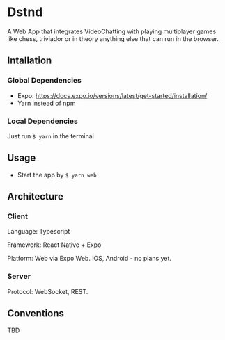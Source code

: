 # Dstnd

A Web App that integrates VideoChatting with playing multiplayer games like chess, triviador or in theory anything else that can run in the browser.

## Intallation

### Global Dependencies
- Expo: https://docs.expo.io/versions/latest/get-started/installation/
- Yarn instead of npm

### Local Dependencies

Just run `$ yarn` in the terminal

## Usage

- Start the app by `$ yarn web`


## Architecture

### Client

Language: Typescript

Framework: React Native + Expo

Platform: Web via Expo Web. iOS, Android - no plans yet.


### Server

Protocol: WebSocket, REST.

## Conventions

TBD


